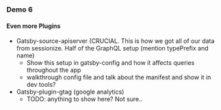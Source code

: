  ### Demo 6
#### Even more Plugins

- Gatsby-source-apiserver (CRUCIAL. This is how we got all of our data from sessionize. Half of the GraphQL setup (mention typePrefix and name)
    - Show this setup in gatsby-config and how it affects queries throughout the app
    - walkthrough config file and talk about the manifest and show it in dev tools?
- Gatsby-plugin-gtag (google analytics)
    - TODO: anything to show here? Not sure..